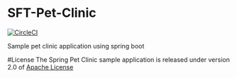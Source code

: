 # SFT-Pet-Clinic
[![CircleCI](https://circleci.com/gh/JulioAvalos/SFT-Pet-Clinic.svg?style=svg)](https://circleci.com/gh/JulioAvalos/SFT-Pet-Clinic)

Sample pet clinic application using spring boot

#License
The Spring Pet Clinic sample application is released under version 2.0 of [Apache License](https://www.apache.org/licenses/LICENSE-2.0.txt)

